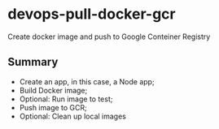 # devops-pull-docker-gcr

Create docker image and push to Google Conteiner Registry

## Summary

* Create an app, in this case, a Node app;
* Build Docker image;
* Optional: Run image to test;
* Push image to GCR;
* Optional: Clean up local images
